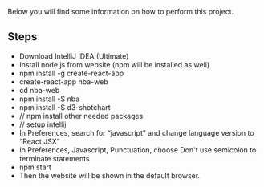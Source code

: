 Below you will find some information on how to perform this project.<br>

## Steps

- Download IntelliJ IDEA (Ultimate)
- Install node.js from website (npm will be installed as well)
- npm install -g create-react-app
- create-react-app nba-web
- cd nba-web
- npm install -S nba
- npm install -S d3-shotchart
- // npm install other needed packages
- // setup intellij
- In Preferences, search for “javascript” and change language version to “React JSX”
- In Preferences, Javascript, Punctuation, choose Don't use  semicolon to terminate statements
- npm start
- Then the website will be shown in the default browser.
